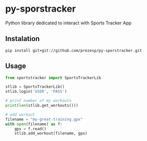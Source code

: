 py-sporstracker
=

Python library dedicated to interact with Sports Tracker App

Instalation
-
	pip install git+git://github.com/prezesp/py-sporstracker.git

Usage
-

```python
from sportstracker import SportsTrackerLib

stlib = SportsTrackerLib()
stlib.login('USER', 'PASS')

# print number of my workouts
print(len(stlib.get_workouts()))

# add workout
filename = "my-great-training.gpx"
with open(filename) as f:
	gpx = f.read()
	stlib.add_workout(filename, gpx)

```